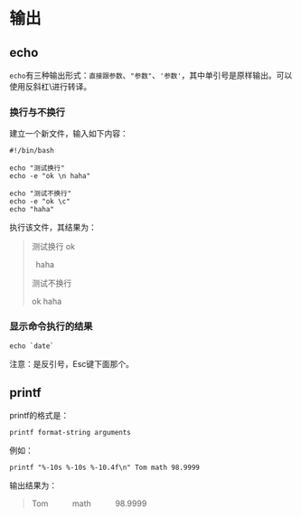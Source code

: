 # 输出

## echo

`echo`有三种输出形式：`直接跟参数`、`"参数"`、`'参数'`，其中单引号是原样输出。可以使用反斜杠\进行转译。

### 换行与不换行

建立一个新文件，输入如下内容：

``` 
#!/bin/bash

echo "测试换行"
echo -e "ok \n haha"

echo "测试不换行"
echo -e "ok \c"
echo "haha"
``` 

执行该文件，其结果为：

> 测试换行
> ok
> 
> &ensp;haha
> 
> 测试不换行
> 
> ok haha

### 显示命令执行的结果

```
echo `date`
```

注意：是反引号，Esc键下面那个。

## printf

printf的格式是：

``` 
printf format-string arguments
``` 

例如：

``` 
printf "%-10s %-10s %-10.4f\n" Tom math 98.9999
``` 

输出结果为：

> Tom &ensp;&ensp;&ensp;&ensp;&ensp; math &ensp;&ensp;&ensp;&ensp;&ensp; 98.9999